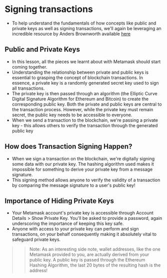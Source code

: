 # Signing transactions
- To help understand the fundamentals of how concepts like public and private keys as well as signing transactions, we'll again be leveraging an incredible resource by Anders Brownworth available [here](https://andersbrownworth.com/blockchain/public-private-keys/)

## Public and Private Keys
- In this lesson, all the pieces we learnt about with Metamask should start coming together.
- Understanding the relationship between private and public keys is essential to grasping the concept of blockchain transactions. In essence, a private key is a randomly generated secret key used to sign all transactions.
- The private key is then passed through an algorithm (the Elliptic Curve Digital Signature Algorithm for Ethereum and Bitcoin) to create the corresponding public key. Both the private and public keys are central to the transaction process. However, while the private key must remain secret, the public key needs to be accessible to everyone.
- When we send a transaction to the blockchain, we're passing a private key - this allows others to verify the transaction through the generated public key

## How does Transaction Signing Happen?
- When we sign a transaction on the blockchain, we're digitally signing some data with our private key. The hashing algorithm used makes it impossible for something to derive your private key from a message signature.
- This signing method allows anyone to verify the validity of a transaction by comparing the message signature to a user's public key!

## Importance of Hiding Private Keys
- Your Metamask account's private key is accessible through Account Details > Show Private Key. You'll be asked to provide a password, again underscoring the importance of keeping this key safe.
- Anyone with access to your private key can perform and sign transactions, on your behalf consequently making it absolutely vital to safeguard private keys.

>> Note: As an interesting side note, wallet addresses, like the one Metamask provided to you, are actually derived from your public key. A public key is passed through the Ethereum Hashing Algorithm, the last 20 bytes of the resulting hash is the address!

##
